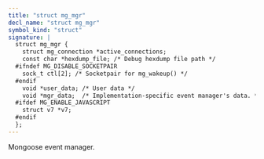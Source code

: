 ```yaml
---
title: "struct mg_mgr"
decl_name: "struct mg_mgr"
symbol_kind: "struct"
signature: |
  struct mg_mgr {
    struct mg_connection *active_connections;
    const char *hexdump_file; /* Debug hexdump file path */
  #ifndef MG_DISABLE_SOCKETPAIR
    sock_t ctl[2]; /* Socketpair for mg_wakeup() */
  #endif
    void *user_data; /* User data */
    void *mgr_data;  /* Implementation-specific event manager's data. */
  #ifdef MG_ENABLE_JAVASCRIPT
    struct v7 *v7;
  #endif
  };
---
```


Mongoose event manager. 

